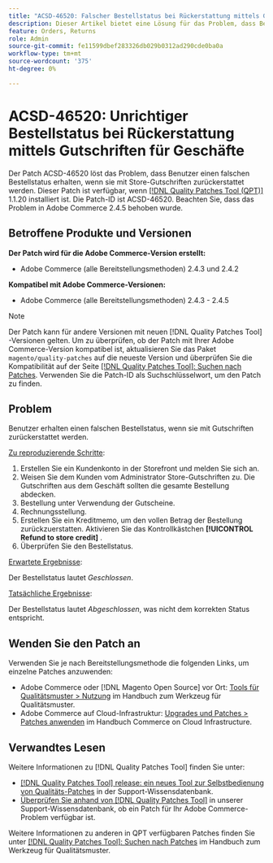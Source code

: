 ```yaml
---
title: "ACSD-46520: Falscher Bestellstatus bei Rückerstattung mittels Gutschriften für Geschäfte"
description: Dieser Artikel bietet eine Lösung für das Problem, dass Benutzer einen falschen Bestellstatus erhalten, wenn sie mit Store-Gutschriften zurückerstattet werden.
feature: Orders, Returns
role: Admin
source-git-commit: fe11599dbef283326db029b0312ad290cde0ba0a
workflow-type: tm+mt
source-wordcount: '375'
ht-degree: 0%

---
```


# ACSD-46520: Unrichtiger Bestellstatus bei Rückerstattung mittels Gutschriften für Geschäfte

Der Patch ACSD-46520 löst das Problem, dass Benutzer einen falschen Bestellstatus erhalten, wenn sie mit Store-Gutschriften zurückerstattet werden. Dieser Patch ist verfügbar, wenn [[!DNL Quality Patches Tool (QPT)]](https://experienceleague.adobe.com/en/docs/commerce-knowledge-base/kb/announcements/commerce-announcements/magento-quality-patches-released-new-tool-to-self-serve-quality-patches) 1.1.20 installiert ist. Die Patch-ID ist ACSD-46520. Beachten Sie, dass das Problem in Adobe Commerce 2.4.5 behoben wurde.

## Betroffene Produkte und Versionen

**Der Patch wird für die Adobe Commerce-Version erstellt:**

* Adobe Commerce (alle Bereitstellungsmethoden) 2.4.3 und 2.4.2

**Kompatibel mit Adobe Commerce-Versionen:**

* Adobe Commerce (alle Bereitstellungsmethoden) 2.4.3 - 2.4.5

>[!NOTE]
>
>Der Patch kann für andere Versionen mit neuen [!DNL Quality Patches Tool] -Versionen gelten. Um zu überprüfen, ob der Patch mit Ihrer Adobe Commerce-Version kompatibel ist, aktualisieren Sie das Paket `magento/quality-patches` auf die neueste Version und überprüfen Sie die Kompatibilität auf der Seite [[!DNL Quality Patches Tool]: Suchen nach Patches](https://experienceleague.adobe.com/tools/commerce-quality-patches/index.html). Verwenden Sie die Patch-ID als Suchschlüsselwort, um den Patch zu finden.

## Problem

Benutzer erhalten einen falschen Bestellstatus, wenn sie mit Gutschriften zurückerstattet werden.

<u>Zu reproduzierende Schritte</u>:

1. Erstellen Sie ein Kundenkonto in der Storefront und melden Sie sich an.
1. Weisen Sie dem Kunden vom Administrator Store-Gutschriften zu. Die Gutschriften aus dem Geschäft sollten die gesamte Bestellung abdecken.
1. Bestellung unter Verwendung der Gutscheine.
1. Rechnungsstellung.
1. Erstellen Sie ein Kreditmemo, um den vollen Betrag der Bestellung zurückzuerstatten.
Aktivieren Sie das Kontrollkästchen **[!UICONTROL Refund to store credit]** .
1. Überprüfen Sie den Bestellstatus.

<u>Erwartete Ergebnisse</u>:

Der Bestellstatus lautet *Geschlossen*.

<u>Tatsächliche Ergebnisse</u>:

Der Bestellstatus lautet *Abgeschlossen*, was nicht dem korrekten Status entspricht.

## Wenden Sie den Patch an

Verwenden Sie je nach Bereitstellungsmethode die folgenden Links, um einzelne Patches anzuwenden:

* Adobe Commerce oder [!DNL Magento Open Source] vor Ort: [Tools für Qualitätsmuster > Nutzung](/help/tools/quality-patches-tool/usage.md) im Handbuch zum Werkzeug für Qualitätsmuster.
* Adobe Commerce auf Cloud-Infrastruktur: [Upgrades und Patches > Patches anwenden](https://experienceleague.adobe.com/docs/commerce-cloud-service/user-guide/develop/upgrade/apply-patches.html) im Handbuch Commerce on Cloud Infrastructure.

## Verwandtes Lesen

Weitere Informationen zu [!DNL Quality Patches Tool] finden Sie unter:

* [[!DNL Quality Patches Tool] release: ein neues Tool zur Selbstbedienung von Qualitäts-Patches](https://experienceleague.adobe.com/en/docs/commerce-knowledge-base/kb/announcements/commerce-announcements/magento-quality-patches-released-new-tool-to-self-serve-quality-patches) in der Support-Wissensdatenbank.
* [Überprüfen Sie anhand von  [!DNL Quality Patches Tool]](https://experienceleague.adobe.com/docs/commerce-knowledge-base/kb/support-tools/patches/check-patch-for-magento-issue-with-magento-quality-patches.html) in unserer Support-Wissensdatenbank, ob ein Patch für Ihr Adobe Commerce-Problem verfügbar ist.

Weitere Informationen zu anderen in QPT verfügbaren Patches finden Sie unter [[!DNL Quality Patches Tool]: Suchen nach Patches](https://experienceleague.adobe.com/tools/commerce-quality-patches/index.html) im Handbuch zum Werkzeug für Qualitätsmuster.
